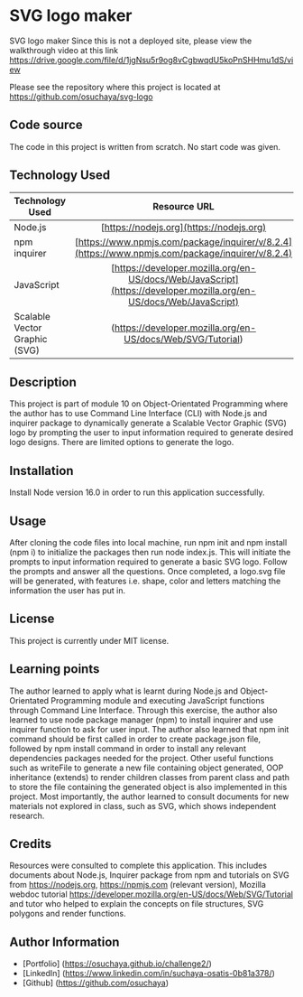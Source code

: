 # SVG logo maker
SVG logo maker
Since this is not a deployed site, please view the walkthrough video at this link https://drive.google.com/file/d/1jgNsu5r9og8vCgbwqdU5koPnSHHmu1dS/view

Please see the repository where this project is located at https://github.com/osuchaya/svg-logo

## Code source
The code in this project is written from scratch. No start code was given.

## Technology Used
| Technology Used         | Resource URL           | 
| ------------- |:-------------:| 
| Node.js    | [https://nodejs.org](https://nodejs.org) | 
| npm inquirer | [https://www.npmjs.com/package/inquirer/v/8.2.4](https://www.npmjs.com/package/inquirer/v/8.2.4) |
| JavaScript | [https://developer.mozilla.org/en-US/docs/Web/JavaScript](https://developer.mozilla.org/en-US/docs/Web/JavaScript) |
| Scalable Vector Graphic (SVG) | (https://developer.mozilla.org/en-US/docs/Web/SVG/Tutorial) | [https://developer.mozilla.org/en-US/docs/Web/SVG/Tutorial] |

## Description

This project is part of module 10 on Object-Orientated Programming where the author has to use Command Line Interface (CLI) with Node.js and inquirer package to dynamically generate a Scalable Vector Graphic (SVG) logo by prompting the user to input information required to generate desired logo designs. There are limited options to generate the logo.


## Installation

Install Node version 16.0 in order to run this application successfully.

## Usage

After cloning the code files into local machine, run npm init and npm install (npm i) to initialize the packages then run  node index.js. This will initiate the prompts to input information required to generate a basic SVG logo. Follow the prompts and answer all the questions. Once completed, a logo.svg file will be generated, with features i.e. shape, color and letters matching the information the user has put in.

## License

This project is currently under MIT license.

## Learning points
The author learned to apply what is learnt during Node.js and Object-Orientated Programming module and executing JavaScript functions through Command Line Interface. 
Through this exercise, the author also learned to use node package manager (npm) to install inquirer and use inquirer function to ask for
user input. The author also learned that npm init command should be first called in order to create package.json file, followed by npm install command in order to install any relevant dependencies packages needed for the project. Other useful functions such as writeFile to generate a new file containing object generated, OOP inheritance (extends) to render children classes from parent class and path to store the file containing the generated object is also implemented in this project. Most importantly, the author learned to consult documents for new materials not explored in class, such as SVG, which shows independent research.

## Credits
Resources were consulted to complete this application. This includes documents about Node.js, Inquirer package from npm and tutorials on SVG from https://nodejs.org, https://npmjs.com (relevant version), Mozilla webdoc tutorial https://developer.mozilla.org/en-US/docs/Web/SVG/Tutorial and tutor who helped to explain the concepts on file structures, SVG polygons and render functions.

## Author Information
* [Portfolio] (https://osuchaya.github.io/challenge2/)
* [LinkedIn] (https://www.linkedin.com/in/suchaya-osatis-0b81a378/)
* [Github] (https://github.com/osuchaya)